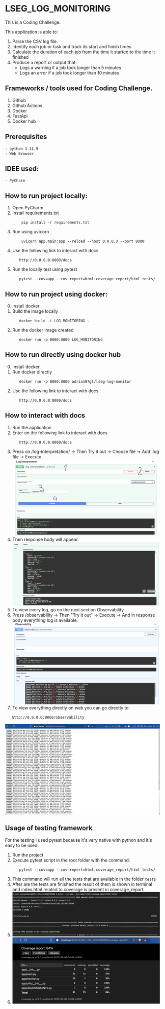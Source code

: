 # LSEG_LOG_MONITORING
This is a Coding Challenge.

This application is able to:
1. Parse the CSV log file.
2. Identify each job or task and track its start and finish times.
3. Calculate the duration of each job from the time it started to the time it finished
4. Produce a report or output that:
   * Logs a warning if a job took longer than 5 minutes
   * Logs an error if a job took longer than 10 minutes

## Frameworks / tools used for Coding Challenge.
1. Github
2. Github Actions
3. Docker
4. FastApi
5. Docker hub

## Prerequisites
    - python 3.11.9
    - Web Browser

## IDEE used:
    - PyCharm

## How to run project locally:
1. Open PyCharm
2. Install requirements.txt
    ```
        pip install -r requirements.txt
    ```
3. Run using uvicorn
   ```
       uvicorn app.main:app --reload --host 0.0.0.0 --port 8000
   ```
4. Use the following link to interact with docs
   ```
      http://0.0.0.0:8000/docs
   ```
5. Run the locally test using pytest
   ```
      pytest --cov=app --cov-report=html:coverage_report/html tests/ 
   ```
   
## How to run project using docker:
0. Install docker
1. Build the image locally
   ```
      docker build -t LOG_MONITORING .
   ```
2. Run the docker image created
   ```
      docker run -p 8000:8000 LOG_MONITORING
   ```

## How to run directly using docker hub
0. Install docker
1. Run docker directly 
   ```
      docker run -p 8000:8000 adrian97gl/lseg-log-monitor
   ```
2. Use the following link to interact with docs
   ```
      http://0.0.0.0:8000/docs
   ```

## How to interact with docs
1. Run the application
2. Enter on the following link to interact with docs
   ```
      http://0.0.0.0:8000/docs
   ```
3. Press on /log-interpretation/ -> Then Try it out -> Choose file -> Add .log file -> Execute.
![LOG INTERPRETATION](docs/img/LogInterpretation.png)
4. Then response body will appear.
![LOG INTERPRETATION PAYLOAD](docs/img/LogInterpretationPayload.png)
5. To view every log, go on the next section Observability.
6. Press /observability -> Then "Try it out" -> Execute -> And in response body everything log is available.
![Observability](docs/img/Observability.png)
7. To view everything directly on web you can go directly to:
```
   http://0.0.0.0:8000/observability
```
![ObservabilityWeb](docs/img/ObservabilityWeb.png)

## Usage of testing framework

For the testing I used pytest because it's very native with python and it's easy to be used.

1. Run the project
2. Execute pytest script in the root folder with the command: 
   ```
      pytest --cov=app --cov-report=html:coverage_report/html tests/
   ```
3. This command will run all the tests that are available in the folder ```tests```
4. After are the tests are finished the result of them is shown in terminal and index.html related to coverage is present in coverage_report.
5. ![TerminalPYTEST](docs/img/TerminalPYTEST.png)
6. ![CoveragePYTEST](docs/img/CoveragePYTEST.png)